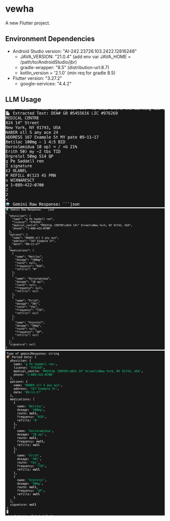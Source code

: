 # vewha

A new Flutter project.

## Environment Dependencies
- Android Studio version: "AI-242.23726.103.2422.12816248"
    - JAVA_VERSION: "21.0.4" (add env var JAVA_HOME = /path/to/AndroidStudio/jbr)
    - gradle-wrapper: "8.5" (distribution-url:8.7)
    - kotlin_version = '2.1.0' (min req for gradle 8.5)
- Flutter version: "3.27.2"
    - google-services: "4.4.2"

## LLM Usage

![Gemini Input](../screenshots/llm-1.jpg)
![Gemini Response](../screenshots/llm-2.jpg)
![Ouput Json](../screenshots/llm-3.jpg)